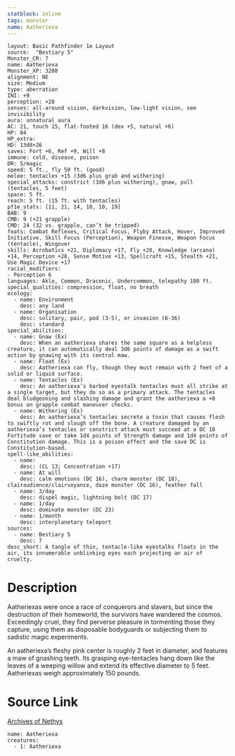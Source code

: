 ```yaml
---
statblock: inline
tags: monster
name: Aatheriexa
---
```

```statblock
layout: Basic Pathfinder 1e Layout
source:  "Bestiary 5"
Monster_CR: 7
name: Aatheriexa
Monster_XP: 3200
alignment: NE
size: Medium
type: aberration
INI: +9
perception: +28
senses: all-around vision, darkvision, low-light vision, see invisibility
aura: unnatural aura
AC: 21, touch 15, flat-footed 16 (dex +5, natural +6)
HP: 84
HP_extra: 
HD: 13d8+26
saves: Fort +6, Ref +9, Will +8
immune: cold, disease, poison
DR: 5/magic
speed: 5 ft., fly 50 ft. (good)
melee: tentacles +15 (3d6 plus grab and withering)
special_attacks: constrict (3d6 plus withering), gnaw, pull (tentacles, 5 feet)
space: 5 ft.
reach: 5 ft. (15 ft. with tentacles)
pf1e_stats: [11, 21, 14, 18, 10, 19]
BAB: 9
CMB: 9 (+21 grapple)
CMD: 24 (32 vs. grapple, can’t be tripped)
feats: Combat Reflexes, Critical Focus, Flyby Attack, Hover, Improved Initiative, Skill Focus (Perception), Weapon Finesse, Weapon Focus (tentacle), Wingover
skills: Acrobatics +21, Diplomacy +17, Fly +20, Knowledge (arcana) +14, Perception +28, Sense Motive +13, Spellcraft +15, Stealth +21, Use Magic Device +17
racial_modifiers:
- Perception 6
languages: Aklo, Common, Draconic, Undercommon, telepathy 100 ft.
special_qualities: compression, float, no breath
ecology:
  - name: Environment
    desc: any land
  - name: Organisation
    desc: solitary, pair, pod (3-5), or invasion (6-36)
    desc: standard
special_abilities:
  - name: Gnaw (Ex)
    desc: When an aatheriexa shares the same square as a helpless creature, it can automatically deal 3d6 points of damage as a swift action by gnawing with its central maw.
  - name: Float (Ex)
    desc: Aatheriexa can fly, though they must remain with 2 feet of a solid or liquid surface.
  - name: Tentacles (Ex)
    desc: An aatheriexa’s barbed eyestalk tentacles must all strike at a single target, but they do so as a primary attack. The tentacles deal bludgeoning and slashing damage and grant the aatheriexa a +8 bonus on grapple combat maneuver checks.
  - name: Withering (Ex)
    desc: An aatheriexa’s tentacles secrete a toxin that causes flesh to swiftly rot and slough off the bone. A creature damaged by an aatheriexa’s tentacles or constrict attack must succeed at a DC 18 Fortitude save or take 1d4 points of Strength damage and 1d4 points of Constitution damage. This is a poison effect and the save DC is Constitution-based.
spell-like_abilities:
  - name:
    desc: (CL 13; Concentration +17)
  - name: At will
    desc: calm emotions (DC 16), charm monster (DC 18), clairaudience/clairvoyance, daze monster (DC 16), feather fall
  - name: 3/day
    desc: dispel magic, lightning bolt (DC 17)
  - name: 1/day
    desc: dominate monster (DC 23)
  - name: 1/month
    desc: interplanetary teleport
sources:
  - name: Bestiary 5
    desc: 7
desc_short: A tangle of thin, tentacle-like eyestalks floats in the air, its innumerable unblinking eyes each projecting an air of cruelty.
```
# Description
Aatheriexas were once a race of conquerors and slavers, but since the destruction of their homeworld, the survivors have wandered the cosmos. Exceedingly cruel, they find perverse pleasure in tormenting those they capture, using them as disposable bodyguards or subjecting them to sadistic magic experiments.

 An aatheriexa’s fleshy pink center is roughly 2 feet in diameter, and features a maw of gnashing teeth. Its grasping eye-tentacles hang down like the leaves of a weeping willow and extend its effective diameter to 5 feet. Aatheriexas weigh approximately 150 pounds.
# Source Link
[Archives of Nethys](https://aonprd.com/MonsterDisplay.aspx?ItemName=Aatheriexa)
```encounter-table
name: Aatheriexa
creatures:
  - 1: Aatheriexa
```

